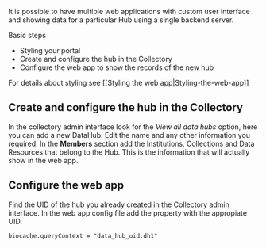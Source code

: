 It is possible to have multiple web applications with custom user interface and showing data for a particular Hub using a single backend server.

Basic steps
* Styling your portal
* Create and configure the hub in the Collectory
* Configure the web app to show the records of the new hub

For details about styling see [[Styling the web app|Styling-the-web-app]]

## Create and configure the hub in the Collectory
In the collectory admin interface look for the *View all data hubs* option, here you can add a new DataHub. Edit the name and any other information you required.
In the **Members** section add the Institutions, Collections and Data Resources that belong to the Hub. This is the information that will actually show in the web app.

## Configure the web app
Find the UID of the hub you already created in the Collectory admin interface.
In the web app config file add the property with the appropiate UID.

    biocache.queryContext = "data_hub_uid:dh1"

